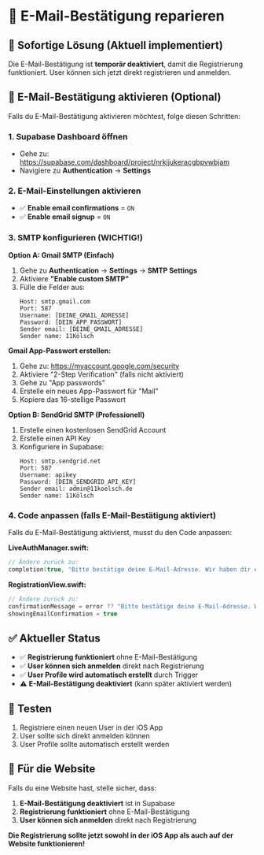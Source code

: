 # 🔧 E-Mail-Bestätigung reparieren

## 🚨 **Sofortige Lösung (Aktuell implementiert)**

Die E-Mail-Bestätigung ist **temporär deaktiviert**, damit die Registrierung funktioniert. User können sich jetzt direkt registrieren und anmelden.

## 📧 **E-Mail-Bestätigung aktivieren (Optional)**

Falls du E-Mail-Bestätigung aktivieren möchtest, folge diesen Schritten:

### **1. Supabase Dashboard öffnen**
- Gehe zu: https://supabase.com/dashboard/project/nrkjjukeracgbpvwbjam
- Navigiere zu **Authentication** → **Settings**

### **2. E-Mail-Einstellungen aktivieren**
- ✅ **Enable email confirmations** = `ON`
- ✅ **Enable email signup** = `ON`

### **3. SMTP konfigurieren (WICHTIG!)**

**Option A: Gmail SMTP (Einfach)**
1. Gehe zu **Authentication** → **Settings** → **SMTP Settings**
2. Aktiviere **"Enable custom SMTP"**
3. Fülle die Felder aus:
   ```
   Host: smtp.gmail.com
   Port: 587
   Username: [DEINE_GMAIL_ADRESSE]
   Password: [DEIN_APP_PASSWORT]
   Sender email: [DEINE_GMAIL_ADRESSE]
   Sender name: 11Kölsch
   ```

**Gmail App-Passwort erstellen:**
1. Gehe zu: https://myaccount.google.com/security
2. Aktiviere "2-Step Verification" (falls nicht aktiviert)
3. Gehe zu "App passwords"
4. Erstelle ein neues App-Passwort für "Mail"
5. Kopiere das 16-stellige Passwort

**Option B: SendGrid SMTP (Professionell)**
1. Erstelle einen kostenlosen SendGrid Account
2. Erstelle einen API Key
3. Konfiguriere in Supabase:
   ```
   Host: smtp.sendgrid.net
   Port: 587
   Username: apikey
   Password: [DEIN_SENDGRID_API_KEY]
   Sender email: admin@11koelsch.de
   Sender name: 11Kölsch
   ```

### **4. Code anpassen (falls E-Mail-Bestätigung aktiviert)**

Falls du E-Mail-Bestätigung aktivierst, musst du den Code anpassen:

**LiveAuthManager.swift:**
```swift
// Ändere zurück zu:
completion(true, "Bitte bestätige deine E-Mail-Adresse. Wir haben dir eine Bestätigungs-E-Mail gesendet.")
```

**RegistrationView.swift:**
```swift
// Ändere zurück zu:
confirmationMessage = error ?? "Bitte bestätige deine E-Mail-Adresse. Wir haben dir eine Bestätigungs-E-Mail gesendet."
showingEmailConfirmation = true
```

## ✅ **Aktueller Status**

- ✅ **Registrierung funktioniert** ohne E-Mail-Bestätigung
- ✅ **User können sich anmelden** direkt nach Registrierung
- ✅ **User Profile wird automatisch erstellt** durch Trigger
- ⚠️ **E-Mail-Bestätigung deaktiviert** (kann später aktiviert werden)

## 🧪 **Testen**

1. Registriere einen neuen User in der iOS App
2. User sollte sich direkt anmelden können
3. User Profile sollte automatisch erstellt werden

## 📱 **Für die Website**

Falls du eine Website hast, stelle sicher, dass:
1. **E-Mail-Bestätigung deaktiviert** ist in Supabase
2. **Registrierung funktioniert** ohne E-Mail-Bestätigung
3. **User können sich anmelden** direkt nach Registrierung

**Die Registrierung sollte jetzt sowohl in der iOS App als auch auf der Website funktionieren!**
